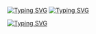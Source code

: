<a href="https://git.io/typing-svg"><img src="https://readme-typing-svg.demolab.com?font=Dancing+Script&weight=600&size=40&pause=2000&color=544177&background=D4CCDD00&width=435&lines=Hi+there+%F0%9F%91%8B+" alt="Typing SVG" /></a>
<a href="https://git.io/typing-svg"><img src="https://readme-typing-svg.demolab.com?font=Dancing+Script&weight=600&size=40&pause=2000&color=544177&background=D4CCDD00&width=435&lines=I'm+Gulnaz+" alt="Typing SVG" /></a>

<a href="https://git.io/typing-svg"><img src="https://readme-typing-svg.demolab.com?font=Dancing+Script&size=30&pause=2000&color=9674D4&background=D4CCDD00&width=435&lines=Beginner+Java+Developer+from+Russia+" alt="Typing SVG" /></a>
